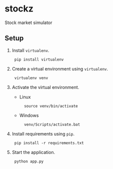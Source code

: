# stockz #
Stock market simulator

## Setup ##
1. Install `virtualenv`.

		pip install virtualenv

2. Create a virtual environment using `virtualenv`.

		virtualenv venv

3. Activate the virtual environment.
	- Linux

			source venv/bin/activate
	- Windows

			venv/Scripts/activate.bat

4. Install requirements using `pip`.

		pip install -r requirements.txt

5. Start the application.

		python app.py
